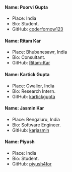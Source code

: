 #### Name: Poorvi Gupta
 - Place: India
 - Bio: Student.
 - GitHub: [coderfornow123](https://github.com/coderfornow123)

#### Name: Ritam Kar
 - Place: Bhubanesawr, India
 - Bio: Consultant.
 - GitHub: [Ritam-Kar](https://https://github.com/Ritam-Kar)

#### Name: Kartick Gupta
 - Place: Gwalior, India
 - Bio: Research Intern.
 - GitHub: [kartickgupta](https://github.com/kartickgupta)

#### Name: Jasmin Kar
 - Place: Bengaluru, India
 - Bio: Software Engineer.
 - GitHub: [karjasmin](https://github.com/karjasmin)

#### Name: Piyush  
 - Place: India
 - Bio: Student.
 - GitHub: [piyush4for](https://github.com/piyush4for)
